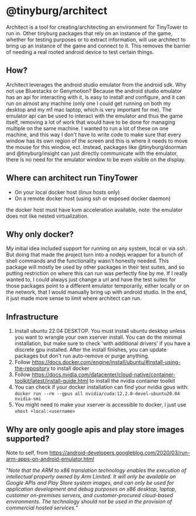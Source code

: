 # @tinyburg/architect

Architect is a tool for creating/architecting an environment for TinyTower to run in. Other tinyburg packages that rely on an instance of the game, whether for testing purposes or to extract information, will use architect to bring up an instance of the game and connect to it. This removes the barrier of needing a real rooted android device to test certain things.

## How?

Architect leverages the android studio emulator from the android sdk. Why not use Bluestacks or Genymotion? Because the android studio emulator has an api for interacting with it, is easy to install and configure, and it can run on almost any machine (only one I could get running on both my desktop and my m1 mac laptop, which is very important for me). The emulator api can be used to interact with the emulator and thus the game itself, removing a lot of work that would have to be done for managing multiple on the same machine. I wanted to run a lot of these on one machine, and this way I don't have to write code to make sure that every window has its own region of the screen and this is where it needs to move the mouse for this window, ect. Instead, packages like @tinyburg/doorman and @tinyburg/insight can just directly communicate with the emulator, there is no need for the emulator window to be even visible on the display.

## Where can architect run TinyTower

-   On your local docker host (linux hosts only)
-   On a remote docker host (using ssh or exposed docker daemon)

the docker host must have kvm acceleration available, note: the emulator does not like nested virtualization.

## Why only docker?

My initial idea included support for running on any system, local or via ssh. But doing that made the project turn into a nodejs wrapper for a bunch of shell commands and the functionality wasn't honestly needed. This package will mostly be used by other packages in their test suites, and so putting restriction on where this can run was perfectly fine by me. If I really wanted to, I could always just change a url and have the test suites for those packages point to a different emulator temporarily, either locally or on the network, that I would manually bring up with android studio. In the end, it just made more sense to limit where architect can run.

## Infrastructure

1. Install ubuntu 22.04 DESKTOP. You must install ubuntu desktop unless you want to wrangle your own xserver install. You can do the minimal installation, but make sure to check 'with additional drivers' if you have a discrete gpu installed. After the install finishes, you can update packages but don't run auto-remove or purge anything.
2. Follow <https://docs.docker.com/engine/install/ubuntu/#install-using-the-repository> to install docker
3. Follow <https://docs.nvidia.com/datacenter/cloud-native/container-toolkit/latest/install-guide.html> to install the nvidia container toolkit
4. You can check if your docker installation can find your nvidia gpus with: `docker run --rm --gpus all nvidia/cuda:12.2.0-devel-ubuntu20.04 nvidia-smi`
5. You might need to make your xserver is accessible to docker, I just use `xhost +local:<username>`

## Why are only google apis and play store images supported?

Note to self, from https://android-developers.googleblog.com/2020/03/run-arm-apps-on-android-emulator.html

"_Note that the ARM to x86 translation technology enables the execution of intellectual property owned by Arm Limited. It will only be available on Google APIs and Play Store system images, and can only be used for application development and debug purposes on x86 desktop, laptop, customer on-premises servers, and customer-procured cloud-based environments. The technology should not be used in the provision of commercial hosted services._"
